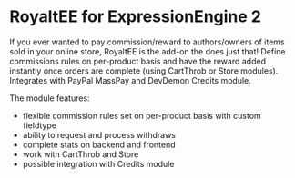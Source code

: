 # RoyaltEE for ExpressionEngine 2

If you ever wanted to pay commission/reward to authors/owners of items sold in your online store, RoyaltEE is the add-on the does just that! Define commissions rules on per-product basis and have the reward added instantly once orders are complete (using CartThrob or Store modules). Integrates with PayPal MassPay and DevDemon Credits module.

The module features:

- flexible commission rules set on per-product basis with custom fieldtype
- ability to request and process withdraws
- complete stats on backend and frontend
- work with CartThrob and Store
- possible integration with Credits module
